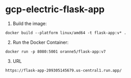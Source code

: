 # gcp-electric-flask-app

1. Build the image:

`docker build --platform linux/amd64 -t flask-app:v* .`


2. Run the Docker Container:

`docker run -p 8080:5001 oranne5/flask-app:v7`

3. URL

`https://flask-app-209305145679.us-central1.run.app/`